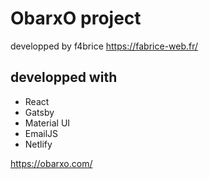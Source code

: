 # ObarxO project
developped by f4brice https://fabrice-web.fr/

## developped with
- React
- Gatsby
- Material UI
- EmailJS
- Netlify

https://obarxo.com/

